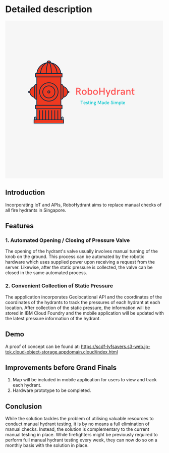 # Detailed description

![logo](/assets/ROboHydrant_logo.png)

## Introduction

Incorporating IoT and APIs, RoboHydrant aims to replace manual checks of all fire hydrants in Singapore.

## Features

### 1. Automated Opening / Closing of Pressure Valve

The opening of the hydrant's valve usually involves manual turning of the knob on the ground. This process can be automated by the robotic hardware which uses supplied power upon receiving a request from the server. Likewise, after the static pressure is collected, the valve can be closed in the same automated process.

### 2. Convenient Collection of Static Pressure

The appplication incorporates Geolocational API and the coordinates of the coordinates of the hydrants to track the pressures of each hydrant at each location. After collection of the static pressure, the information will be stored in IBM Cloud Foundry and the mobile application will be updated with the latest pressure information of the hydrant. 

## Demo

A proof of concept can be found at: https://scdf-lyfsavers.s3-web.jp-tok.cloud-object-storage.appdomain.cloud/index.html

## Improvements before Grand Finals

1. Map will be included in mobile application for users to view and track each hydrant.
2. Hardware prototype to be completed.

## Conclusion

While the solution tackles the problem of utilising valuable resources to conduct manual hydrant testing, it is by no means a full elimination of manual checks. Instead, the solution is complementary to the current manual testing in place. While firefighters might be previously required to perform full manual hydrant testing every week, they can now do so on a monthly basis with the solution in place.
